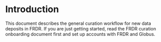 # Introduction

This document describes the general curation workflow for new data deposits in FRDR. If you are just getting started, read the FRDR curation onboarding document first and set up accounts with FRDR and Globus.
